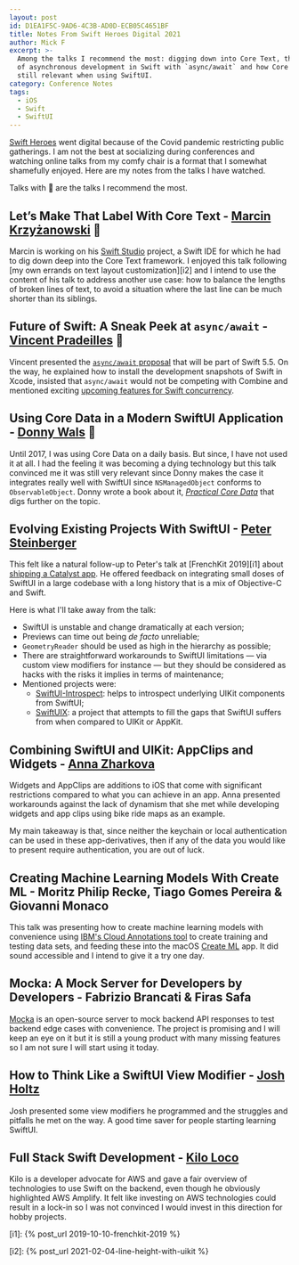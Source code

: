 ```yaml
---
layout: post
id: D1EA1F5C-9AD6-4C3B-AD0D-ECB05C4651BF
title: Notes From Swift Heroes Digital 2021
author: Mick F
excerpt: >-
  Among the talks I recommend the most: digging down into Core Text, the future
  of asynchronous development in Swift with `async/await` and how Core Data is
  still relevant when using SwiftUI.
category: Conference Notes
tags:
  - iOS
  - Swift
  - SwiftUI
---
```


[Swift Heroes][5] went digital because of the Covid pandemic restricting public
gatherings. I am not the best at socializing during conferences and watching
online talks from my comfy chair is a format that I somewhat shamefully enjoyed.
Here are my notes from the talks I have watched.

Talks with 🌟 are the talks I recommend the most.

## Let’s Make That Label With Core Text - [Marcin Krzyżanowski][7] 🌟

Marcin is working on his [Swift Studio][8] project, a Swift IDE for which he had
to dig down deep into the Core Text framework. I enjoyed this talk following [my
own errands on text layout customization][i2] and I intend to use the content of
his talk to address another use case: how to balance the lengths of broken lines
of text, to avoid a situation where the last line can be much shorter than its
siblings.

## Future of Swift: A Sneak Peek at `async/await` - [Vincent Pradeilles][11] 🌟

Vincent presented the [`async/await` proposal][12] that will be part of Swift
5.5. On the way, he explained how to install the development snapshots of Swift
in Xcode, insisted that `async/await` would not be competing with Combine and
mentioned exciting [upcoming features for Swift concurrency][18].

## Using Core Data in a Modern SwiftUI Application - [Donny Wals][15] 🌟

Until 2017, I was using Core Data on a daily basis. But since, I have not used
it at all. I had the feeling it was becoming a dying technology but this talk
convinced me it was still very relevant since Donny makes the case it integrates
really well with SwiftUI since `NSManagedObject` conforms to `ObservableObject`.
Donny wrote a book about it, [_Practical Core Data_][16] that digs further on
the topic.

## Evolving Existing Projects With SwiftUI - [Peter Steinberger][1]

This felt like a natural follow-up to Peter's talk at [FrenchKit 2019][i1] about
[shipping a Catalyst app][2]. He offered feedback on integrating small doses of
SwiftUI in a large codebase with a long history that is a mix of Objective-C and
Swift.

Here is what I'll take away from the talk:

- SwiftUI is unstable and change dramatically at each version;
- Previews can time out being _de facto_ unreliable;
- `GeometryReader` should be used as high in the hierarchy as possible;
- There are straightforward workarounds to SwiftUI limitations — via custom view
  modifiers for instance — but they should be considered as hacks with the risks
  it implies in terms of maintenance;
- Mentioned projects were:
  - [SwiftUI-Introspect][3]: helps to introspect underlying UIKit components
    from SwiftUI;
  - [SwiftUIX][4]: a project that attempts to fill the gaps that SwiftUI suffers
    from when compared to UIKit or AppKit.

## Combining SwiftUI and UIKit: AppClips and Widgets - [Anna Zharkova][6]

Widgets and AppClips are additions to iOS that come with significant
restrictions compared to what you can achieve in an app. Anna presented
workarounds against the lack of dynamism that she met while developing widgets
and app clips using bike ride maps as an example.

My main takeaway is that, since neither the keychain or local authentication can
be used in these app-derivatives, then if any of the data you would like to
present require authentication, you are out of luck.

## Creating Machine Learning Models With Create ML - Moritz Philip Recke, Tiago Gomes Pereira & Giovanni Monaco

This talk was presenting how to create machine learning models with convenience
using [IBM's Cloud Annotations tool][9] to create training and testing data
sets, and feeding these into the macOS [Create ML][10] app. It did sound
accessible and I intend to give it a try one day.

## Mocka: A Mock Server for Developers by Developers - Fabrizio Brancati & Firas Safa

[Mocka][13] is an open-source server to mock backend API responses to test
backend edge cases with convenience. The project is promising and I will keep an
eye on it but it is still a young product with many missing features so I am not
sure I will start using it today.

## How to Think Like a SwiftUI View Modifier - [Josh Holtz][14]

Josh presented some view modifiers he programmed and the struggles and pitfalls
he met on the way. A good time saver for people starting learning SwiftUI.

## Full Stack Swift Development - [Kilo Loco][17]

Kilo is a developer advocate for AWS and gave a fair overview of technologies to
use Swift on the backend, even though he obviously highlighted AWS Amplify. It
felt like investing on AWS technologies could result in a lock-in so I was not
convinced I would invest in this direction for hobby projects.

[i1]: {% post_url 2019-10-10-frenchkit-2019 %}

[i2]: {% post_url 2021-02-04-line-height-with-uikit %}

[1]: https://steipete.me/
[2]: https://youtu.be/Xo3zGlyxXcI
[3]: https://github.com/siteline/SwiftUI-Introspect
[4]: https://swiftuix.com/
[5]: https://swiftheroes.com/2021/
[6]: https://twitter.com/anioutkajarkova
[7]: https://twitter.com/krzyzanowskim
[8]: https://swiftstudio.app/
[9]: https://cloud.annotations.ai/
[10]: https://developer.apple.com/machine-learning/create-ml/
[11]: https://twitter.com/v_pradeilles
[12]:
  https://github.com/apple/swift-evolution/blob/main/proposals/0296-async-await.md
[13]: https://github.com/wise-emotions/mocka
[14]: https://twitter.com/joshdholtz
[15]: https://twitter.com/donnywals
[16]: https://gumroad.com/l/practical-core-data
[17]: https://twitter.com/kilo_loco
[18]: https://forums.swift.org/t/swift-concurrency-roadmap/41611

